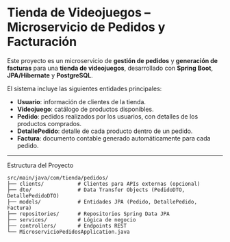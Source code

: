 # Tienda de Videojuegos – Microservicio de Pedidos y Facturación

Este proyecto es un microservicio de **gestión de pedidos** y **generación de facturas** para una **tienda de videojuegos**, desarrollado con **Spring Boot**, **JPA/Hibernate** y **PostgreSQL**.  

El sistema incluye las siguientes entidades principales:

- **Usuario**: información de clientes de la tienda.  
- **Videojuego**: catálogo de productos disponibles.  
- **Pedido**: pedidos realizados por los usuarios, con detalles de los productos comprados.  
- **DetallePedido**: detalle de cada producto dentro de un pedido.  
- **Factura**: documento contable generado automáticamente para cada pedido.

---

Estructura del Proyecto

```text
src/main/java/com/tienda/pedidos/
├── clients/           # Clientes para APIs externas (opcional)
├── dto/               # Data Transfer Objects (PedidoDTO, DetallePedidoDTO)
├── models/            # Entidades JPA (Pedido, DetallePedido, Factura)
├── repositories/      # Repositorios Spring Data JPA
├── services/          # Lógica de negocio
├── controllers/       # Endpoints REST
└── MicroservicioPedidosApplication.java
